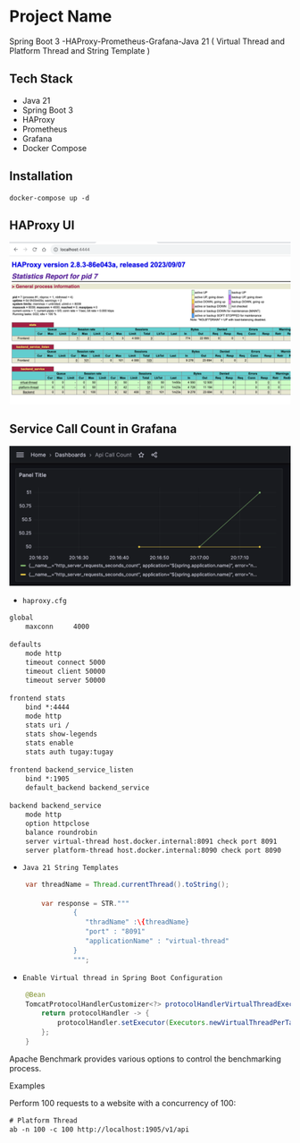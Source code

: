 # Project Name

Spring Boot 3 -HAProxy-Prometheus-Grafana-Java 21 ( Virtual Thread and Platform Thread and String Template )

## Tech Stack

- Java 21
- Spring Boot 3
- HAProxy
- Prometheus
- Grafana
- Docker Compose

## Installation

```shell
docker-compose up -d
```

## HAProxy UI

![HAProxy UI](https://github.com/tugayesilyurt/springboot3-haproxy-java21-prometheus-grafana-virtual-thread/blob/main/assets/haproxyui.png)

## Service Call Count in Grafana

![Grafana UI](https://github.com/tugayesilyurt/springboot3-haproxy-java21-prometheus-grafana-virtual-thread/blob/main/assets/grafana.png)


- `haproxy.cfg`

```
global
    maxconn     4000

defaults
    mode http
    timeout connect 5000
    timeout client 50000
    timeout server 50000

frontend stats
    bind *:4444
    mode http
    stats uri /
    stats show-legends
    stats enable
    stats auth tugay:tugay

frontend backend_service_listen
    bind *:1905
    default_backend backend_service

backend backend_service
    mode http
    option httpclose
    balance roundrobin
    server virtual-thread host.docker.internal:8091 check port 8091
    server platform-thread host.docker.internal:8090 check port 8090
```

- `Java 21 String Templates`

```java
	var threadName = Thread.currentThread().toString();

        var response = STR."""
                {
                   "thradName" :\{threadName}
                   "port" : "8091"
                   "applicationName" : "virtual-thread"
                }
                """;
```

- `Enable Virtual thread in Spring Boot Configuration`

```java
	@Bean
	TomcatProtocolHandlerCustomizer<?> protocolHandlerVirtualThreadExecutorCustomizer() {
		return protocolHandler -> {
			protocolHandler.setExecutor(Executors.newVirtualThreadPerTaskExecutor());
		};
	}
```

Apache Benchmark provides various options to control the benchmarking process.

Examples

Perform 100 requests to a website with a concurrency of 100:

```shell
# Platform Thread
ab -n 100 -c 100 http://localhost:1905/v1/api
```


